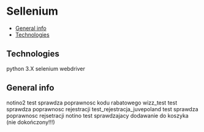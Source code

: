 # Sellenium

* [General info](#general-info)
* [Technologies](#technologies)

## Technologies
  python 3.X
  selenium webdriver
  

## General info

  notino2 test sprawdza poprawnosc kodu rabatowego
  wizz_test test sprawdza poprawnosc rejestracji
  test_rejestracja_juvepoland test sprawdza poprawnosc rejsetracji
  notino test sprawdzajacy dodawanie do koszyka (nie dokończony!!!)
